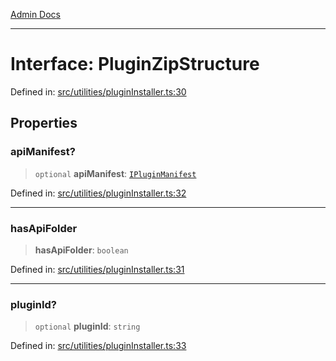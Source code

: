 [Admin Docs](/)

***

# Interface: PluginZipStructure

Defined in: [src/utilities/pluginInstaller.ts:30](https://github.com/Sourya07/talawa-api/blob/61a1911602b2f0aac7635e08ae2918f4f768e8ff/src/utilities/pluginInstaller.ts#L30)

## Properties

### apiManifest?

> `optional` **apiManifest**: [`IPluginManifest`](../../../plugin/types/interfaces/IPluginManifest.md)

Defined in: [src/utilities/pluginInstaller.ts:32](https://github.com/Sourya07/talawa-api/blob/61a1911602b2f0aac7635e08ae2918f4f768e8ff/src/utilities/pluginInstaller.ts#L32)

***

### hasApiFolder

> **hasApiFolder**: `boolean`

Defined in: [src/utilities/pluginInstaller.ts:31](https://github.com/Sourya07/talawa-api/blob/61a1911602b2f0aac7635e08ae2918f4f768e8ff/src/utilities/pluginInstaller.ts#L31)

***

### pluginId?

> `optional` **pluginId**: `string`

Defined in: [src/utilities/pluginInstaller.ts:33](https://github.com/Sourya07/talawa-api/blob/61a1911602b2f0aac7635e08ae2918f4f768e8ff/src/utilities/pluginInstaller.ts#L33)
